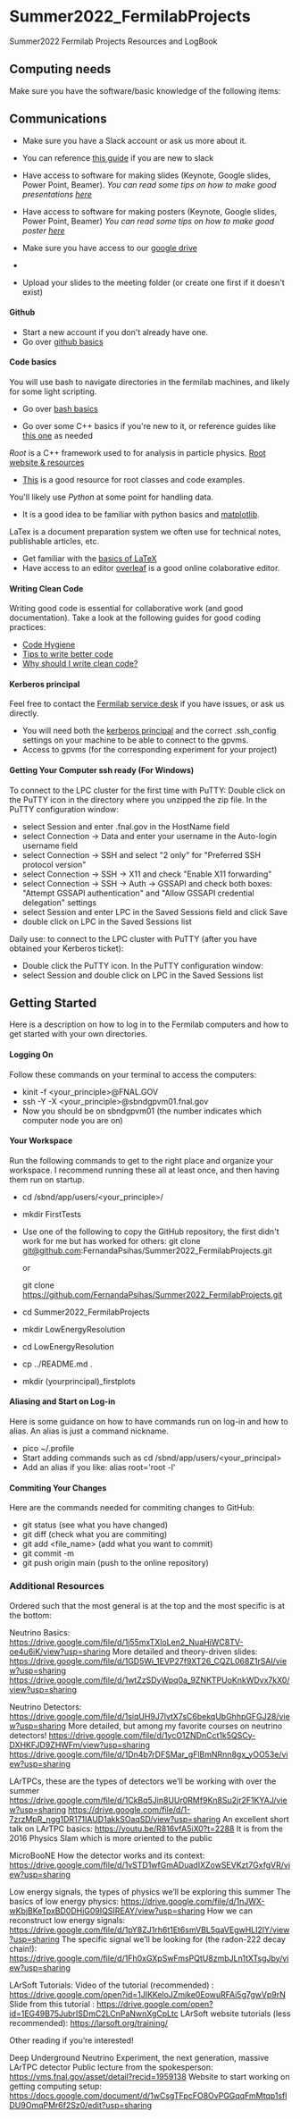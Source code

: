 # Summer2022_FermilabProjects
Summer2022 Fermilab Projects Resources and LogBook 

## Computing needs
Make sure you have the software/basic knowledge of the following items:

## Communications 
- Make sure you have a Slack account or ask us more about it. 
- You can reference [this guide](https://slack.com/help/categories/360000049063#slack-101) if you are new to slack 

- Have access to software for making slides (Keynote, Google slides, Power Point, Beamer). 
*You can read some tips on how to make good presentations [here](http://fernandapsihas.com/pdfs/YNTutorialHowToMakeTalks.pdf)*

- Have access to software for making posters (Keynote, Google slides, Power Point, Beamer)
*You can read some tips on how to make good poster [here](http://fernandapsihas.com/pdfs/201806PosterTutorial.pdf)*

- Make sure you have access to our [google drive](https://drive.google.com/drive/folders/1BupXqZLntiGN9Y2N8VzvRJw5IiBG0abo?usp=sharing) 
- 
- Upload your slides to the meeting folder (or create one first if it doesn't exist)

#### Github 
- Start a new account if you don't already have one. 
- Go over [github basics](https://guides.github.com/activities/hello-world/)

#### Code basics
You will use bash to navigate directories in the fermilab machines, and likely for some light scripting. 
- Go over [bash basics](https://towardsdatascience.com/basics-of-bash-for-beginners-92e53a4c117a)

- Go over some C++ basics if you're new to it, or reference guides like [this one](https://www.cplusplus.com/doc/tutorial/) as needed

*Root* is a C++ framework used to for analysis in particle physics. [Root website & resources](https://root.cern/) 
- [This](https://root.cern.ch/root/htmldoc/guides/primer/ROOTPrimer.html) is a good resource for root classes and code examples.  

You'll likely use *Python* at some point for handling data. 
- It is a good idea to be familiar with python basics and [matplotlib](https://matplotlib.org/stable/tutorials/index.html). 

LaTex is a document preparation system we often use for technical notes, publishable articles, etc. 
- Get familiar with the [basics of LaTeX](https://www.latex-project.org/)
- Have access to an editor [overleaf](https://www.overleaf.com/) is a good online colaborative editor.


#### Writing Clean Code 
Writing good code is essential for collaborative work (and good documentation). Take a look at the following guides for good coding practices: 
- [Code Hygiene](https://anishmahapatra.medium.com/code-hygiene-dont-laugh-it-off-2a5aebcdd84b)
- [Tips to write better code](https://www.geeksforgeeks.org/7-tips-to-write-clean-and-better-code-in-2020/)
- [Why should I write clean code?](https://blog.echobind.com/why-should-i-write-clean-code-6068548dbd7e)


#### Kerberos principal
Feel free to contact the [Fermilab service desk](https://fermi.servicenowservices.com/wp) if you have issues, or ask us directly. 
- You will need both the [kerberos principal](https://fermi.servicenowservices.com/kb_view.do?sysparm_article=KB0011306) and the correct .ssh_config settings on your machine to be able to connect to the gpvms. 
- Access to gpvms (for the corresponding experiment for your project)


#### Getting Your Computer ssh ready (For Windows)

To connect to the LPC cluster for the first time with PuTTY:
Double click on the PuTTY icon in the directory where you unzipped the zip file.
In the PuTTY configuration window:
- select Session and enter <hostname>.fnal.gov in the HostName field
- select Connection -> Data and enter your username in the Auto-login username field
- select Connection -> SSH and select "2 only" for "Preferred SSH protocol version"
- select Connection -> SSH -> X11 and check "Enable X11 forwarding"
- select Connection -> SSH -> Auth -> GSSAPI and check both boxes: "Attempt GSSAPI authentication" and "Allow GSSAPI credential delegation" settings
- select Session and enter LPC in the Saved Sessions field and click Save
- double click on LPC in the Saved Sessions list

Daily use: to connect to the LPC cluster with PuTTY (after you have obtained your Kerberos ticket):
- Double click the PuTTY icon.
In the PuTTY configuration window:
- select Session and double click on LPC in the Saved Sessions list


## Getting Started
Here is a description on how to log in to the Fermilab computers and how to get 
started with your own directories.

#### Logging On
Follow these commands on your terminal to access the computers: 
- kinit -f <your_principle>@FNAL.GOV
- ssh -Y -X <your_principle>@sbndgpvm01.fnal.gov 
- Now you should be on sbndgpvm01 (the number indicates which computer node you are on)

#### Your Workspace
Run the following commands to get to the right place and organize your workspace. I 
recommend running these all at least once, and then having them run on startup.
- cd /sbnd/app/users/<your_principle>/
- mkdir FirstTests
- Use one of the following to copy the GitHub repository, the first didn't work for me but has worked for others:
  git clone git@github.com:FernandaPsihas/Summer2022_FermilabProjects.git
  
  or

  git clone https://github.com/FernandaPsihas/Summer2022_FermilabProjects.git 

- cd Summer2022_FermilabProjects
- mkdir LowEnergyResolution
- cd LowEnergyResolution
- cp ../README.md .
- mkdir (yourprincipal)_firstplots

#### Aliasing and Start on Log-in
Here is some guidance on how to have commands run on log-in and how to alias. An alias is just a command nickname.
- pico ~/.profile
- Start adding commands such as cd /sbnd/app/users/<your_principal>
- Add an alias if you like: alias root='root -l' 

#### Commiting Your Changes
Here are the commands needed for commiting changes to GitHub:
- git status (see what you have changed)
- git diff (check what you are commiting)
- git add <file_name> (add what you want to commit)
- git commit -m <message>
- git push origin main (push to the online repository)
  
### Additional Resources

Ordered such that the most general is at the top and the most specific is at the bottom:

Neutrino Basics: https://drive.google.com/file/d/1j55mxTXloLen2_NuaHiWC8TV-oe4u6iK/view?usp=sharing
More detailed and theory-driven slides: 
https://drive.google.com/file/d/1GD5Wi_1EVP27f9XT26_CQZL068Z1rSAI/view?usp=sharing
https://drive.google.com/file/d/1wtZzSDyWpq0a_9ZNKTPUoKnkWDvx7kX0/view?usp=sharing

Neutrino Detectors: https://drive.google.com/file/d/1siqUH9J7lvtX7sC6bekqUbGhhpGFGJ28/view?usp=sharing
More detailed, but among my favorite courses on neutrino detectors! 
https://drive.google.com/file/d/1ycO1ZNDnCct1k5QSCy-DXHKFJD9ZHWFm/view?usp=sharing
https://drive.google.com/file/d/1Dn4b7rDFSMar_gFlBmNRnn8gx_yOO53e/view?usp=sharing

LArTPCs, these are the types of detectors we’ll be working with over the summer
https://drive.google.com/file/d/1CkBq5Jin8UUr0RMf9Kn8Su2jr2F1KYAJ/view?usp=sharing
https://drive.google.com/file/d/1-7zrzMpR_ngg1DR171IAUD1akkSOaqSD/view?usp=sharing
An excellent short talk on LArTPC basics: https://youtu.be/R816vfA5iX0?t=2288
It is from the 2016 Physics Slam which is more oriented to the public

MicroBooNE
How the detector works and its context:
https://drive.google.com/file/d/1vSTD1wfGmADuadIXZowSEVKzt7GxfgVR/view?usp=sharing 


Low energy signals, the types of physics we’ll be exploring this summer
The basics of low energy physics: https://drive.google.com/file/d/1nJWX-wKbjBKeTpxBD0DHiG09IQSIREAY/view?usp=sharing
How we can reconstruct low energy signals:
https://drive.google.com/file/d/1pY8ZJ1rh6t1Et6smVBL5qaVEgwHLI2lY/view?usp=sharing
The specific signal we’ll be looking for (the radon-222 decay chain!): 
https://drive.google.com/file/d/1Fh0xGXpSwFmsPQtU8zmbJLn1tXTsgJby/view?usp=sharing

LArSoft Tutorials:
Video of the tutorial (recommended) : https://drive.google.com/open?id=1JIKKeloJZmjke0EowuRFAi5g7gwVp9rN
Slide from this tutorial	: https://drive.google.com/open?id=1EG49B75JubrISDmC2LCnPaNwnXgCpLtc
LArSoft website tutorials (less recommended): https://larsoft.org/training/

Other reading if you’re interested! 

Deep Underground Neutrino Experiment, the next generation, massive LArTPC detector
Public lecture from the spokesperson: https://vms.fnal.gov/asset/detail?recid=1959138 
Website to start working on getting computing setup: 
https://docs.google.com/document/d/1wCsgTFpcFO8OvPGGqqFmMtqp1sflDU9OmqPMr6f2Sz0/edit?usp=sharing


	


